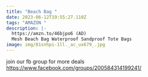 ```yaml
---
title: "Beach Bag "
date: 2023-06-12T19:55:27.110Z
tags: "AMAZON "
description: |-
  https://amzn.to/46bjpo6 (AD) 
  Mesh Beach Bag Waterproof Sandproof Tote Bags 
image: img/81snhpi-1ll._ac_ux679_.jpg
---
```

join our fb group for more deals https://www.facebook.com/groups/200584314199241/